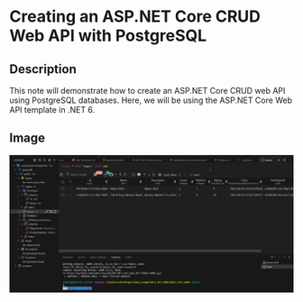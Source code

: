 # Creating an ASP.NET Core CRUD Web API with PostgreSQL

## Description
This note will demonstrate how to create an ASP.NET Core CRUD web API using PostgreSQL databases. Here, we will be using the ASP.NET Core Web API template in .NET 6.


## Image

![alt text](https://github.com/andreirosca92/ASP.NET_Core_Web_API-VIDEO-GAMES/blob/main/image/database.png?raw=true)